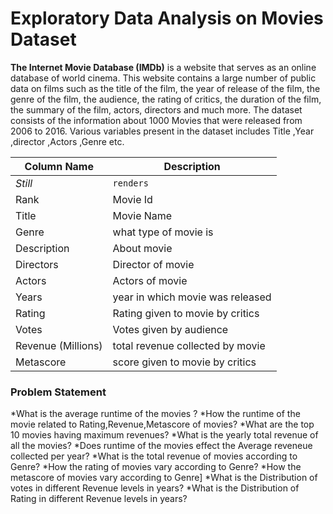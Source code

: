 # Exploratory Data Analysis on Movies Dataset

__The Internet Movie Database (IMDb)__ is a website that serves as an online database of world cinema. This website contains a large number of public data on films such as the title of the film, the year of release of the film, the genre of the film, the audience, the rating of critics, the duration of the film, the summary of the film, actors, directors and much more.
The dataset consists of the information about 1000 Movies that were released from 2006 to 2016. Various variables present in the dataset includes Title ,Year ,director ,Actors ,Genre etc.

Column Name  | Description 
--- | ---
*Still* | `renders` | **nicely**
Rank              | Movie Id                                                   
Title             | Movie Name                                                 
Genre             | what type of movie is                                     
Description       | About movie                                                  
Directors         | Director of movie                                         
Actors            | Actors of movie                                           
Years             | year in which movie was released                          
Rating            | Rating given to movie by critics                          
Votes             | Votes given by audience                                   
Revenue (Millions)|total revenue collected by movie                           
Metascore         | score given to movie by critics                           


### Problem Statement

*What is the average runtime of the movies ?
*How the runtime  of the movie related to Rating,Revenue,Metascore of movies?
*What are the top 10 movies having maximum revenues?
*What is the yearly total revenue of all the movies?
*Does runtime of the movies effect the Average reveneue collected per year?
*What is the total revenue of movies according to Genre?
*How the rating of movies vary according to Genre?
*How the metascore of movies vary according to Genre]
*What is the Distribution of votes in different Revenue levels in years?
*What is the Distribution of Rating in different Revenue levels in years? 
    
